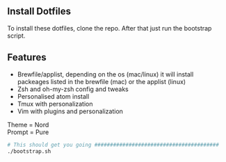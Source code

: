 ## Install Dotfiles

To install these dotfiles, clone the repo.
After that just run the bootstrap script.

## Features

- Brewfile/applist, depending on the os (mac/linux) it will install packeages listed in the brewfile (mac) or the applist (linux)
- Zsh and oh-my-zsh config and tweaks
- Personalised atom install
- Tmux with personalization
- Vim with plugins and personalization

Theme  = Nord   
Prompt = Pure

```bash
# This should get you going ########################################
./bootstrap.sh

```
